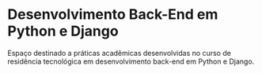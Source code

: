 # Desenvolvimento Back-End em Python e Django 

Espaço destinado a práticas acadêmicas desenvolvidas no curso de residência tecnológica em desenvolvimento back-end em Python e Django.

